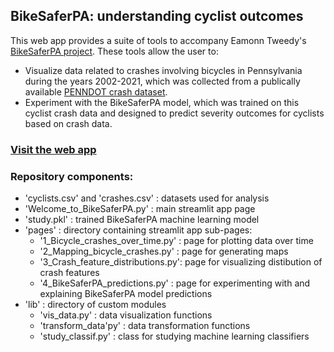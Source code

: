 ## BikeSaferPA: understanding cyclist outcomes

This web app provides a suite of tools to accompany Eamonn Tweedy's [BikeSaferPA project](https://github.com/e-tweedy/BikeSaferPA). These tools allow the user to:
- Visualize data related to crashes involving bicycles in Pennsylvania during the years 2002-2021, which was collected from a publically available [PENNDOT crash dataset](https://pennshare.maps.arcgis.com/apps/webappviewer/index.html?id=8fdbf046e36e41649bbfd9d7dd7c7e7e).
- Experiment with the BikeSaferPA model, which was trained on this cyclist crash data and designed to predict severity outcomes for cyclists based on crash data.

### [Visit the web app](https://bike-safer-pa.streamlit.app/)

### Repository components:
- 'cyclists.csv' and 'crashes.csv' : datasets used for analysis
- 'Welcome_to_BikeSaferPA.py' : main streamlit app page
- 'study.pkl' : trained BikeSaferPA machine learning model
- 'pages' : directory containing streamlit app sub-pages:
    - '1_Bicycle_crashes_over_time.py' : page for plotting data over time
    - '2_Mapping_bicycle_crashes.py' : page for generating maps
    - '3_Crash_feature_distributions.py': page for visualizing distibution of crash features
    - '4_BikeSaferPA_predictions.py' : page for experimenting with and explaining BikeSaferPA model predictions
- 'lib' : directory of custom modules
    - 'vis_data.py' : data visualization functions
    - 'transform_data'py' : data transformation functions
    - 'study_classif.py' : class for studying machine learning classifiers
